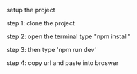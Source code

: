 setup the project

step 1: clone the project

step 2: open the terminal type "npm install"

step 3: then type 'npm run dev'

step 4: copy url and paste into broswer
